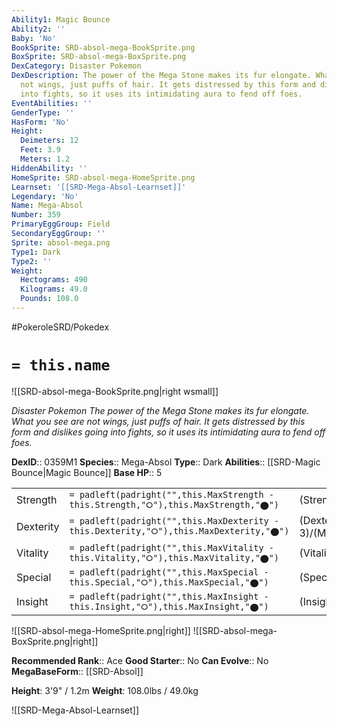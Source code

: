 ```yaml
---
Ability1: Magic Bounce
Ability2: ''
Baby: 'No'
BookSprite: SRD-absol-mega-BookSprite.png
BoxSprite: SRD-absol-mega-BoxSprite.png
DexCategory: Disaster Pokemon
DexDescription: The power of the Mega Stone makes its fur elongate. What you see are
  not wings, just puffs of hair. It gets distressed by this form and dislikes going
  into fights, so it uses its intimidating aura to fend off foes.
EventAbilities: ''
GenderType: ''
HasForm: 'No'
Height:
  Deimeters: 12
  Feet: 3.9
  Meters: 1.2
HiddenAbility: ''
HomeSprite: SRD-absol-mega-HomeSprite.png
Learnset: '[[SRD-Mega-Absol-Learnset]]'
Legendary: 'No'
Name: Mega-Absol
Number: 359
PrimaryEggGroup: Field
SecondaryEggGroup: ''
Sprite: absol-mega.png
Type1: Dark
Type2: ''
Weight:
  Hectograms: 490
  Kilograms: 49.0
  Pounds: 108.0
---
```


#PokeroleSRD/Pokedex

# `= this.name`

![[SRD-absol-mega-BookSprite.png|right wsmall]]

*Disaster Pokemon*
*The power of the Mega Stone makes its fur elongate. What you see are not wings, just puffs of hair. It gets distressed by this form and dislikes going into fights, so it uses its intimidating aura to fend off foes.*

**DexID**:: 0359M1
**Species**:: Mega-Absol
**Type**:: Dark
**Abilities**:: [[SRD-Magic Bounce|Magic Bounce]]
**Base HP**:: 5

|           |                                                                                        |                                          |
| --------- | -------------------------------------------------------------------------------------- | ---------------------------------------- |
| Strength  | `= padleft(padright("",this.MaxStrength - this.Strength,"⭘"),this.MaxStrength,"⬤")`    | (Strength::4)/(MaxStrength::8)   |
| Dexterity | `= padleft(padright("",this.MaxDexterity - this.Dexterity,"⭘"),this.MaxDexterity,"⬤")` | (Dexterity:: 3)/(MaxDexterity::6) |
| Vitality  | `= padleft(padright("",this.MaxVitality - this.Vitality,"⭘"),this.MaxVitality,"⬤")`    | (Vitality::2)/(MaxVitality::4)   |
| Special   | `= padleft(padright("",this.MaxSpecial - this.Special,"⭘"),this.MaxSpecial,"⬤")`       | (Special::3)/(MaxSpecial::6)     |
| Insight   | `= padleft(padright("",this.MaxInsight - this.Insight,"⭘"),this.MaxInsight,"⬤")`       | (Insight::2)/(MaxInsight::4)     |

![[SRD-absol-mega-HomeSprite.png|right]]
![[SRD-absol-mega-BoxSprite.png|right]]

**Recommended Rank**:: Ace
**Good Starter**:: No
**Can Evolve**:: No
**MegaBaseForm**:: [[SRD-Absol]]

**Height**: 3'9" / 1.2m
**Weight**: 108.0lbs / 49.0kg

![[SRD-Mega-Absol-Learnset]]